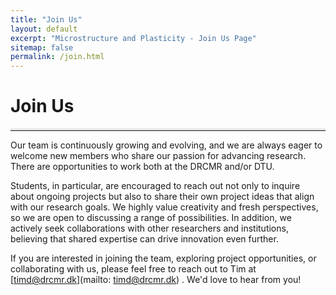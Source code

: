 ```yaml
---
title: "Join Us"
layout: default
excerpt: "Microstructure and Plasticity - Join Us Page"
sitemap: false
permalink: /join.html
---
```



# Join Us

<hr style="border-top: 3px solid #e1e3e3;"> <!-- Add a faint horizontal line here -->

Our team is continuously growing and evolving, and we are always eager to welcome new members who share our passion for advancing research. There are opportunities to work both at the DRCMR and/or DTU.


Students, in particular, are encouraged to reach out not only to inquire about ongoing projects but also to share their own project ideas that align with our research goals. We highly value creativity and fresh perspectives, so we are open to discussing a range of possibilities. In addition, we actively seek collaborations with other researchers and institutions, believing that shared expertise can drive innovation even further. 


If you are interested in joining the team, exploring project opportunities, or collaborating with us, please feel free to reach out to Tim at [timd@drcmr.dk](mailto: timd@drcmr.dk) . We'd love to hear from you!
